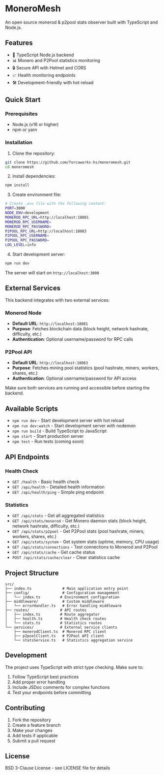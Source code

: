 # MoneroMesh

An open source monerod & p2pool stats observer built with TypeScript and Node.js.

## Features

- 🚀 TypeScript Node.js backend
- 📊 Monero and P2Pool statistics monitoring
- 🔒 Secure API with Helmet and CORS
- 📈 Health monitoring endpoints
- 🛠️ Development-friendly with hot reload

## Quick Start

### Prerequisites

- Node.js (v16 or higher)
- npm or yarn

### Installation

1. Clone the repository:
```bash
git clone https://github.com/forcaworks-hs/moneromesh.git
cd moneromesh
```

2. Install dependencies:
```bash
npm install
```

3. Create environment file:
```bash
# Create .env file with the following content:
PORT=3000
NODE_ENV=development
MONEROD_RPC_URL=http://localhost:18081
MONEROD_RPC_USERNAME=
MONEROD_RPC_PASSWORD=
P2POOL_RPC_URL=http://localhost:18083
P2POOL_RPC_USERNAME=
P2POOL_RPC_PASSWORD=
LOG_LEVEL=info
```

4. Start development server:
```bash
npm run dev
```

The server will start on `http://localhost:3000`

## External Services

This backend integrates with two external services:

### Monerod Node
- **Default URL**: `http://localhost:18081`
- **Purpose**: Fetches blockchain data (block height, network hashrate, difficulty, etc.)
- **Authentication**: Optional username/password for RPC calls

### P2Pool API
- **Default URL**: `http://localhost:18083`
- **Purpose**: Fetches mining pool statistics (pool hashrate, miners, workers, shares, etc.)
- **Authentication**: Optional username/password for API access

Make sure both services are running and accessible before starting the backend.

## Available Scripts

- `npm run dev` - Start development server with hot reload
- `npm run dev:watch` - Start development server with nodemon
- `npm run build` - Build TypeScript to JavaScript
- `npm start` - Start production server
- `npm test` - Run tests (coming soon)

## API Endpoints

### Health Check
- `GET /health` - Basic health check
- `GET /api/health` - Detailed health information
- `GET /api/health/ping` - Simple ping endpoint

### Statistics
- `GET /api/stats` - Get all aggregated statistics
- `GET /api/stats/monerod` - Get Monero daemon stats (block height, network hashrate, difficulty, etc.)
- `GET /api/stats/p2pool` - Get P2Pool stats (pool hashrate, miners, workers, shares, etc.)
- `GET /api/stats/system` - Get system stats (uptime, memory, CPU usage)
- `GET /api/stats/connections` - Test connections to Monerod and P2Pool
- `GET /api/stats/cache` - Get cache status
- `POST /api/stats/cache/clear` - Clear statistics cache

## Project Structure

```
src/
├── index.ts              # Main application entry point
├── config/               # Configuration management
│   └── index.ts         # Environment configuration
├── middleware/           # Custom middleware
│   └── errorHandler.ts   # Error handling middleware
├── routes/              # API routes
│   ├── index.ts         # Route aggregator
│   ├── health.ts        # Health check routes
│   └── stats.ts         # Statistics routes
└── services/            # External service clients
    ├── monerodClient.ts  # Monerod RPC client
    ├── p2poolClient.ts   # P2Pool API client
    └── statsService.ts   # Statistics aggregation service
```

## Development

The project uses TypeScript with strict type checking. Make sure to:

1. Follow TypeScript best practices
2. Add proper error handling
3. Include JSDoc comments for complex functions
4. Test your endpoints before committing

## Contributing

1. Fork the repository
2. Create a feature branch
3. Make your changes
4. Add tests if applicable
5. Submit a pull request

## License

BSD 3-Clause License - see LICENSE file for details
